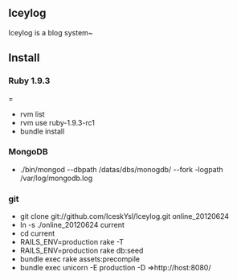 ## Iceylog
Iceylog is a blog system~



## Install


### Ruby 1.9.3
=
+ rvm list
+ rvm use ruby-1.9.3-rc1
+ bundle  install

### MongoDB
+ ./bin/mongod  --dbpath /datas/dbs/monogdb/   --fork -logpath /var/log/mongodb.log

### git
+ git clone git://github.com/IceskYsl/Iceylog.git online_20120624
+ ln -s ./online_20120624  current
+ cd current
+ RAILS_ENV=production rake -T
+ RAILS_ENV=production rake db:seed
+ bundle exec rake assets:precompile 
+ bundle exec unicorn  -E production -D
=>http://host:8080/






